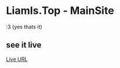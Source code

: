 # LiamIs.Top -  MainSite



:3 (yes thats it)







       


## see it live

[Live URL](https://Liamis.top/)
